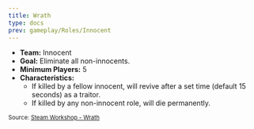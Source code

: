 ```yaml
---
title: Wrath
type: docs
prev: gameplay/Roles/Innocent
---
```


- **Team:** Innocent
- **Goal:** Eliminate all non-innocents.
- **Minimum Players:** 5
- **Characteristics:**
  - If killed by a fellow innocent, will revive after a set time (default 15 seconds) as a traitor.
  - If killed by any non-innocent role, will die permanently.

<small>Source: [Steam Workshop - Wrath](https://steamcommunity.com/sharedfiles/filedetails/?id=2001952383)</small>
